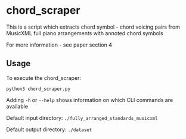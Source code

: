 # chord_scraper

This is a script which extracts chord symbol - chord voicing pairs from MusicXML full piano arrangements with annoted chord symbols

For more information - see paper section 4

## Usage

To execute the chord_scraper:

```
python3 chord_scraper.py
```

Adding `-h` or `--help` shows information on which CLI commands are available

Default input directory: `./fully_arranged_standards_musicxml`  

Default output directory: `./dataset`